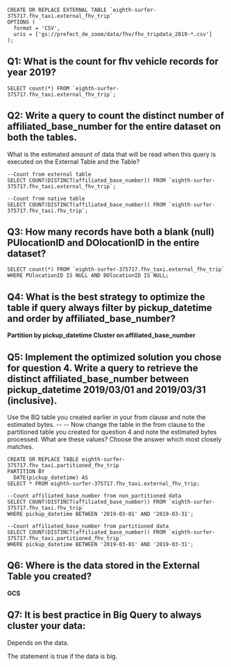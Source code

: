 ``` -- Creating external table referring to gcs path
CREATE OR REPLACE EXTERNAL TABLE `eighth-surfer-375717.fhv_taxi.external_fhv_trip`
OPTIONS (
  format = 'CSV',
  uris = ['gs://prefect_de_zoom/data/fhv/fhv_tripdata_2019-*.csv']
);
```


## Q1: What is the count for fhv vehicle records for year 2019?

```SELECT count(*) FROM `eighth-surfer-375717.fhv_taxi.external_fhv_trip`;```




## Q2: Write a query to count the distinct number of affiliated_base_number for the entire dataset on both the tables.  
What is the estimated amount of data that will be read when this query is executed on the External Table and the Table?

```
--Count from external table
SELECT COUNT(DISTINCT(affiliated_base_number)) FROM `eighth-surfer-375717.fhv_taxi.external_fhv_trip`;

--Count from native table
SELECT COUNT(DISTINCT(affiliated_base_number)) FROM `eighth-surfer-375717.fhv_taxi.fhv_trip`;
``` 


## Q3: How many records have both a blank (null) PUlocationID and DOlocationID in the entire dataset?

```
SELECT count(*) FROM `eighth-surfer-375717.fhv_taxi.external_fhv_trip`
WHERE PUlocationID IS NULL AND DOlocationID IS NULL;
```


## Q4: What is the best strategy to optimize the table if query always filter by pickup_datetime and order by affiliated_base_number?

**Partition by pickup_datetime Cluster on affiliated_base_number**

## Q5: Implement the optimized solution you chose for question 4. Write a query to retrieve the distinct affiliated_base_number between pickup_datetime 2019/03/01 and 2019/03/31 (inclusive).  
Use the BQ table you created earlier in your from clause and note the estimated bytes. -- -- 
Now change the table in the from clause to the partitioned table you created for question 4 and note the estimated bytes processed. What are these values? Choose the answer which most closely matches.


```-- Create a partitioned table from external table
CREATE OR REPLACE TABLE eighth-surfer-375717.fhv_taxi.partitioned_fhv_trip
PARTITION BY
  DATE(pickup_datetime) AS
SELECT * FROM eighth-surfer-375717.fhv_taxi.external_fhv_trip;
```

```
--Count affiliated_base_number from non_partitioned data
SELECT COUNT(DISTINCT(affiliated_base_number)) FROM `eighth-surfer-375717.fhv_taxi.fhv_trip`
WHERE pickup_datetime BETWEEN '2019-03-01' AND '2019-03-31';
```

```
--Count affiliated_base_number from partitioned data
SELECT COUNT(DISTINCT(affiliated_base_number)) FROM `eighth-surfer-375717.fhv_taxi.partitioned_fhv_trip`
WHERE pickup_datetime BETWEEN '2019-03-01' AND '2019-03-31';
``` 



## Q6: Where is the data stored in the External Table you created?

**GCS**

## Q7: It is best practice in Big Query to always cluster your data:

Depends on the data.

The statement is true if the data is big.


